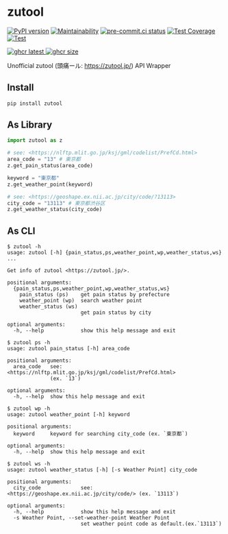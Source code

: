 # zutool

[![PyPI version](
  <https://badge.fury.io/py/zutool.svg>
  )](
  <https://badge.fury.io/py/zutool>
) [![Maintainability](
  <https://api.codeclimate.com/v1/badges/b999c03e104b0629e426/maintainability>
  )](
  <https://codeclimate.com/github/eggplants/zutool/maintainability>
) [![pre-commit.ci status](
  <https://results.pre-commit.ci/badge/github/eggplants/zutool/master.svg>
  )](
  <https://results.pre-commit.ci/latest/github/eggplants/zutool/master>
) [![Test Coverage](
  <https://api.codeclimate.com/v1/badges/b999c03e104b0629e426/test_coverage>
  )](
  <https://codeclimate.com/github/eggplants/zutool/test_coverage>
) [![Test](
  <https://github.com/eggplants/zutool/actions/workflows/test.yml/badge.svg>
  )](
  <https://github.com/eggplants/zutool/actions/workflows/test.yml>
)

[![ghcr latest](
  <https://ghcr-badge.deta.dev/eggplants/zutool/latest_tag?trim=major&label=latest>
 ) ![ghcr size](
  <https://ghcr-badge.deta.dev/eggplants/zutool/size>
)](
  <https://github.com/eggplants/zutool/pkgs/container/zutool>
)

Unofficial zutool (頭痛ール: <https://zutool.jp/>) API Wrapper

## Install

```bash
pip install zutool
```

## As Library

```python
import zutool as z

# see: <https://nlftp.mlit.go.jp/ksj/gml/codelist/PrefCd.html>
area_code = "13" # 東京都
z.get_pain_status(area_code)

keyword = "東京都"
z.get_weather_point(keyword)

# see: <https://geoshape.ex.nii.ac.jp/city/code/?13113>
city_code = "13113" # 東京都渋谷区
z.get_weather_status(city_code)
```

## As CLI

```shellsession
$ zutool -h
usage: zutool [-h] {pain_status,ps,weather_point,wp,weather_status,ws} ...

Get info of zutool <https://zutool.jp/>.

positional arguments:
  {pain_status,ps,weather_point,wp,weather_status,ws}
    pain_status (ps)    get pain status by prefecture
    weather_point (wp)  search weather point
    weather_status (ws)
                        get pain status by city

optional arguments:
  -h, --help            show this help message and exit
```

```shellsession
$ zutool ps -h
usage: zutool pain_status [-h] area_code

positional arguments:
  area_code   see: <https://nlftp.mlit.go.jp/ksj/gml/codelist/PrefCd.html>
              (ex. `13`)

optional arguments:
  -h, --help  show this help message and exit
```

```shellsession
$ zutool wp -h
usage: zutool weather_point [-h] keyword

positional arguments:
  keyword     keyword for searching city_code (ex. `東京都`)

optional arguments:
  -h, --help  show this help message and exit
```

```shellsession
$ zutool ws -h
usage: zutool weather_status [-h] [-s Weather Point] city_code

positional arguments:
  city_code             see: <https://geoshape.ex.nii.ac.jp/city/code/> (ex. `13113`)

optional arguments:
  -h, --help            show this help message and exit
  -s Weather Point, --set-weather-point Weather Point
                        set weather point code as default.(ex.`13113`)
```

